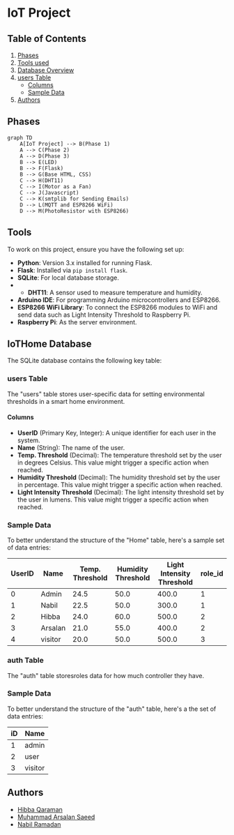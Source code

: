 # IoT Project

## Table of Contents
1. [Phases](#phases)
2. [Tools used](#tools)
3. [Database Overview](#iothome-database)
4. [users Table](#users-table)
   - [Columns](#columns)
   - [Sample Data](#sample-data)
5. [Authors](#authors)


## Phases
```mermaid
graph TD
    A[IoT Project] --> B(Phase 1)
    A --> C(Phase 2)
    A --> D(Phase 3)
    B --> E(LED)
    B --> F(Flask)
    B --> G(Base HTML, CSS)
    C --> H(DHT11)
    C --> I(Motor as a Fan)
    C --> J(Javascript)
    C --> K(smtplib for Sending Emails)
    D --> L(MQTT and ESP8266 WiFi)
    D --> M(PhotoResistor with ESP8266)
```

## Tools
To work on this project, ensure you have the following set up:

- **Python**: Version 3.x installed for running Flask.
- **Flask**: Installed via `pip install flask`.
- **SQLite**: For local database storage.
- - **DHT11**: A sensor used to measure temperature and humidity.
- **Arduino IDE**: For programming Arduino microcontrollers and ESP8266.
- **ESP8266 WiFi Library**: To connect the ESP8266 modules to WiFi and send data such as Light Intensity Threshold to Raspberry Pi.
- **Raspberry Pi**: As the server environment.

## IoTHome Database
The SQLite database contains the following key table:

### users Table
The "users" table stores user-specific data for setting environmental thresholds in a smart home environment.

#### Columns
- **UserID** (Primary Key, Integer): A unique identifier for each user in the system.
- **Name** (String): The name of the user.
- **Temp. Threshold** (Decimal): The temperature threshold set by the user in degrees Celsius. This value might trigger a specific action when reached.
- **Humidity Threshold** (Decimal): The humidity threshold set by the user in percentage. This value might trigger a specific action when reached.
- **Light Intensity Threshold** (Decimal): The light intensity threshold set by the user in lumens. This value might trigger a specific action when reached.

### Sample Data
To better understand the structure of the "Home" table, here's a sample set of data entries:

| UserID | Name  | Temp. Threshold | Humidity Threshold | Light Intensity Threshold | role_id |
|--------|-------|-----------------|--------------------|---------------------------|---------|
| 0      | Admin | 24.5            | 50.0               | 400.0                     | 1       |
| 1      | Nabil | 22.5            | 50.0               | 300.0                     | 1       |
| 2      | Hibba | 24.0            | 60.0               | 500.0                     | 2       |
| 3      |Arsalan| 21.0            | 55.0               | 400.0                     | 2       |
| 4      |visitor| 20.0            | 50.0               | 500.0                     | 3       |


### auth Table
The "auth" table storesroles data for how much controller they have.

### Sample Data
To better understand the structure of the "auth" table, here's a the set of data entries:

| iD     | Name  | 
|--------|-------|
| 1      | admin | 
| 2      | user  | 
| 3      | visitor | 

## Authors

- [Hibba Qaraman](https://github.com/hqara)
- [Muhammad Arsalan Saeed ](https://github.com/2191818)
- [Nabil Ramadan](https://github.com/Nabil-rn)
